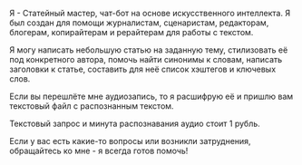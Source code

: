 ﻿Я - Статейный мастер, чат-бот на основе искусственного интеллекта. Я был создан для помощи журналистам, сценаристам, редакторам, блогерам, копирайтерам и рерайтерам для работы с текстом.

Я могу написать небольшую статью на заданную тему, стилизовать её под конкретного автора, помочь найти синонимы к словам, написать заголовки к статье, составить для неё список хэштегов и ключевых слов.

Если вы перешлёте мне аудиозапись, то я расшифрую её и пришлю вам текстовый файл с распознанным текстом.

Текстовый запрос и минута распознавания аудио стоит 1 рубль.

Если у вас есть какие-то вопросы или возникли затруднения, обращайтесь ко мне - я всегда готов помочь!